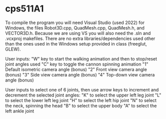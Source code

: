 # cps511A1

To compile the program you will need Visual Studio (used 2022) for Windows, the files Robot3D.cpp, QuadMesh.cpp, QuadMesh.h, and VECTOR3D.h.
Because we are using VS you will also need the .sln and .vcxproj makefiles. There are no extra libraries/dependencies used other than
the ones used in the Windows setup provided in class (freeglut, GLEW).

User inputs:
"W" key to start the walking animation and then to stop/reset joint angles used
"C" key to toggle the cannon spinning animation
"1" Default isometric camera angle (bonus)
"2" Front view camera angle (bonus)
"3" Side view camera angle (bonus) 
"4" Top-down view camera angle (bonus)

User inputs to select one of 6 joints, then use arrow keys to increment and decrement the selected joint angles:
"K" to select the upper left leg joint
"L" to select the lower left leg joint
"H" to select the left hip joint
"N" to select the neck, spinning the head
"B" to select the upper body
"A" to select the left ankle joint
